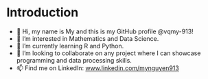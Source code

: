 # Introduction
- 👋 Hi, my name is My and this is my GitHub profile @vqmy-913!
- 👀 I’m interested in Mathematics and Data Science.
- 🌱 I’m currently learning R and Python.
- 💞️ I’m looking to collaborate on any project where I can showcase programming and data processing skills.
- 📫 Find me on LinkedIn: www.linkedin.com/mynguyen913

<!---
vqmy-913/vqmy-913 is a ✨ special ✨ repository because its `README.md` (this file) appears on your GitHub profile.
You can click the Preview link to take a look at your changes.
--->
